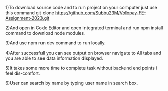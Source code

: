 1)To download source code and to run project on your computer just use this command git clone https://github.com/Subbu23M/Volopay-FE-Assignment-2023.git

2)And open in Code Editor and open integrated terminal and run npm install command to download node modules.

3)And use npm run dev command to run locally.

4)After successfull you can see output on browser navigate to All tabs and you are able to see data information displayed.

5)It takes some more time to complete task without backend end points i feel dis-comfort.

6)User can search by name by typing user name in search box.